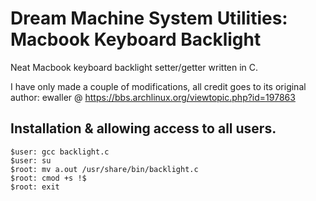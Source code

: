 Dream Machine System Utilities: Macbook Keyboard Backlight
==============================
Neat Macbook keyboard backlight setter/getter written in C.

I have only made a couple of modifications, all credit goes to its original author: 
ewaller @ https://bbs.archlinux.org/viewtopic.php?id=197863

Installation & allowing access to all users.
----
```
$user: gcc backlight.c
$user: su 
$root: mv a.out /usr/share/bin/backlight.c
$root: cmod +s !$
$root: exit
``` 